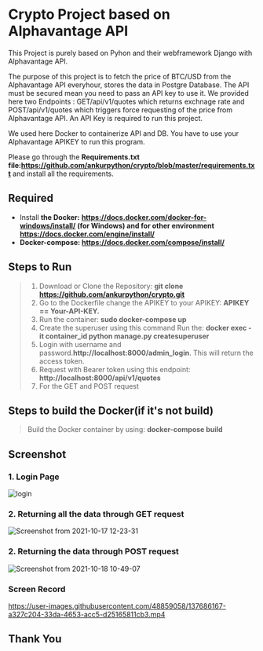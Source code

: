 # Crypto Project based on Alphavantage API

This Project is purely based on Pyhon and their webframework Django with Alphavantage API.

The purpose of this project is to fetch the price of BTC/USD from the Alphavantage API everyhour, stores the data in Postgre Database.
The API must be secured mean you need to pass an API key to use it. We provided here two Endpoints : GET/api/v1/quotes which returns exchnage rate and POST/api/v1/quotes which triggers force requesting of the price from Alphavantage API. An API Key is required to run this project.

We used here Docker to containerize API and DB. You have to use your Alphavantage APIKEY to run this program.

Please go through the **Requirements.txt file:https://github.com/ankurpython/crypto/blob/master/requirements.txt** and install all the requirements.

## Required

* Install **the Docker:** **https://docs.docker.com/docker-for-windows/install/ (for Windows) and for other environment https://docs.docker.com/engine/install/**
* **Docker-compose: https://docs.docker.com/compose/install/**

## Steps to Run 
> 1. Download or Clone the Repository:    **git clone https://github.com/ankurpython/crypto.git**
> 2. Go to the Dockerfile change the APIKEY to your APIKEY:    **APIKEY == Your-API-KEY.**
> 3. Run the container: **sudo docker-compose up**
> 4. Create the superuser using this command Run the: **docker exec -it container_id python manage.py createsuperuser**
> 5. Login with username and password.**http://localhost:8000/admin_login**. This will return the access token.
> 6. Request with Bearer token using this endpoint: **http://localhost:8000/api/v1/quotes**
> 7. For the GET and POST request 

## Steps to build the Docker(if it's not build)
>  Build the Docker container by using:   **docker-compose build**

## Screenshot

### 1. **Login Page**

![login](https://user-images.githubusercontent.com/48859058/137621082-f8131c79-652f-4748-8e3b-675e3ec6b46c.png)



### 2. **Returning all the data through GET request**

![Screenshot from 2021-10-17 12-23-31](https://user-images.githubusercontent.com/48859058/137621357-63d1bc26-e300-4e31-9cda-8c17dd44227b.png)


### 2. **Returning the data through POST request**

![Screenshot from 2021-10-18 10-49-07](https://user-images.githubusercontent.com/48859058/137682291-f660860a-f4e0-45f7-a100-8a8188c285a4.png)

### Screen Record 

https://user-images.githubusercontent.com/48859058/137686167-a327c204-33da-4653-acc5-d25165811cb3.mp4



## Thank You


